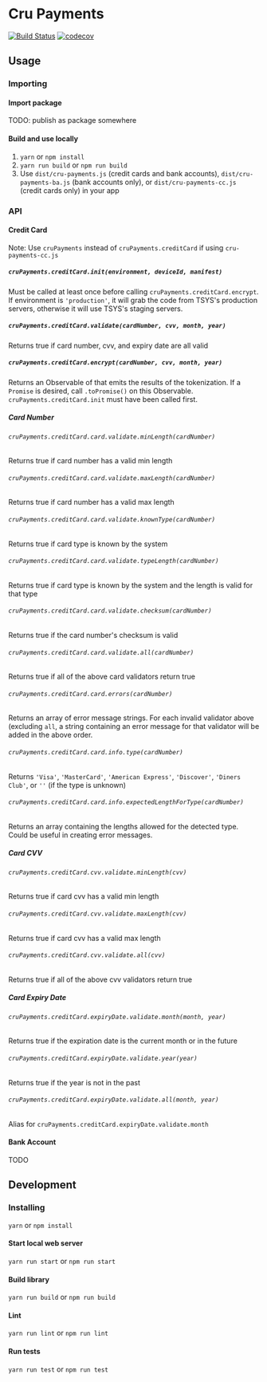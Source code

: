 # Cru Payments
[![Build Status](https://travis-ci.org/CruGlobal/cru-payments.svg?branch=master)](https://travis-ci.org/CruGlobal/cru-payments)
[![codecov](https://codecov.io/gh/CruGlobal/cru-payments/branch/master/graph/badge.svg)](https://codecov.io/gh/CruGlobal/cru-payments)

## Usage

### Importing

#### Import package
TODO: publish as package somewhere

#### Build and use locally
1. `yarn` or `npm install`
2. `yarn run build` or `npm run build`
3. Use `dist/cru-payments.js` (credit cards and bank accounts), `dist/cru-payments-ba.js` (bank accounts only), or `dist/cru-payments-cc.js` (credit cards only) in your app

### API

#### Credit Card

Note: Use `cruPayments` instead of `cruPayments.creditCard` if using `cru-payments-cc.js`

##### `cruPayments.creditCard.init(environment, deviceId, manifest)`
Must be called at least once before calling `cruPayments.creditCard.encrypt`. If environment is `'production'`, it will grab the code from TSYS's production servers, otherwise it will use TSYS's staging servers.

##### `cruPayments.creditCard.validate(cardNumber, cvv, month, year)`
Returns true if card number, cvv, and expiry date are all valid

##### `cruPayments.creditCard.encrypt(cardNumber, cvv, month, year)`
Returns an Observable of that emits the results of the tokenization. If a `Promise` is desired, call `.toPromise()` on this Observable. `cruPayments.creditCard.init` must have been called first.

##### Card Number

###### `cruPayments.creditCard.card.validate.minLength(cardNumber)`
Returns true if card number has a valid min length

###### `cruPayments.creditCard.card.validate.maxLength(cardNumber)`
Returns true if card number has a valid max length

###### `cruPayments.creditCard.card.validate.knownType(cardNumber)`
Returns true if card type is known by the system

###### `cruPayments.creditCard.card.validate.typeLength(cardNumber)`
Returns true if card type is known by the system and the length is valid for that type

###### `cruPayments.creditCard.card.validate.checksum(cardNumber)`
Returns true if the card number's checksum is valid

###### `cruPayments.creditCard.card.validate.all(cardNumber)`
Returns true if all of the above card validators return true

###### `cruPayments.creditCard.card.errors(cardNumber)`
Returns an array of error message strings. For each invalid validator above (excluding `all`, a string containing an error message for that validator will be added in the above order.

###### `cruPayments.creditCard.card.info.type(cardNumber)`
Returns `'Visa'`, `'MasterCard'`, `'American Express'`, `'Discover'`, `'Diners Club'`, or `''` (if the type is unknown)

###### `cruPayments.creditCard.card.info.expectedLengthForType(cardNumber)`
Returns an array containing the lengths allowed for the detected type. Could be useful in creating error messages.


##### Card CVV

###### `cruPayments.creditCard.cvv.validate.minLength(cvv)`
Returns true if card cvv has a valid min length

###### `cruPayments.creditCard.cvv.validate.maxLength(cvv)`
Returns true if card cvv has a valid max length

###### `cruPayments.creditCard.cvv.validate.all(cvv)`
Returns true if all of the above cvv validators return true

##### Card Expiry Date

###### `cruPayments.creditCard.expiryDate.validate.month(month, year)`
Returns true if the expiration date is the current month or in the future

###### `cruPayments.creditCard.expiryDate.validate.year(year)`
Returns true if the year is not in the past

###### `cruPayments.creditCard.expiryDate.validate.all(month, year)`
Alias for `cruPayments.creditCard.expiryDate.validate.month`


#### Bank Account

TODO


## Development

### Installing

`yarn` or `npm install`

#### Start local web server

`yarn run start` or `npm run start`

#### Build library

`yarn run build` or `npm run build`

#### Lint

`yarn run lint` or `npm run lint`

#### Run tests

`yarn run test` or `npm run test`
